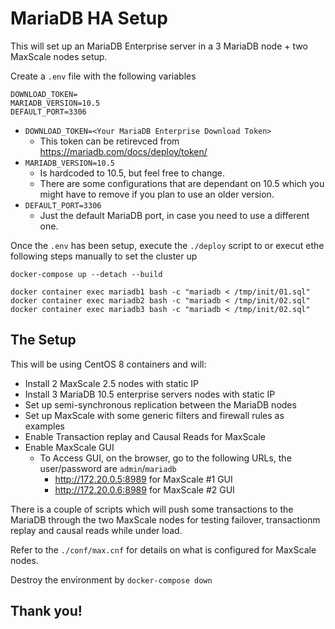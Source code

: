 # MariaDB HA Setup

This will set up an MariaDB Enterprise server in a 3 MariaDB node + two MaxScale nodes setup.

Create a `.env` file with the following variables

```
DOWNLOAD_TOKEN=
MARIADB_VERSION=10.5
DEFAULT_PORT=3306
```

- `DOWNLOAD_TOKEN=<Your MariaDB Enterprise Download Token>`
  - This token can be retirevced from <https://mariadb.com/docs/deploy/token/>
- `MARIADB_VERSION=10.5`
  - Is hardcoded to 10.5, but feel free to change. 
  - There are some configurations that are dependant on 10.5 which you might have to remove if you plan to use an older version.
- `DEFAULT_PORT=3306`
  - Just the default MariaDB port, in case you need to use a different one.

Once the `.env` has been setup, execute the `./deploy` script to or execut ethe following steps manually to set the cluster up

```
docker-compose up --detach --build

docker container exec mariadb1 bash -c "mariadb < /tmp/init/01.sql"
docker container exec mariadb2 bash -c "mariadb < /tmp/init/02.sql"
docker container exec mariadb3 bash -c "mariadb < /tmp/init/02.sql"
```

## The Setup

This will be using CentOS 8 containers and will:

- Install 2 MaxScale 2.5 nodes with static IP
- Install 3 MariaDB 10.5 enterprise servers nodes with static IP
- Set up semi-synchronous replication between the MariaDB nodes
- Set up MaxScale with some generic filters and firewall rules as examples
- Enable Transaction replay and Causal Reads for MaxScale
- Enable MaxScale GUI
  - To Access GUI, on the browser, go to the following URLs, the user/password are `admin`/`mariadb`
    -  <http://172.20.0.5:8989> for MaxScale #1 GUI
    -  <http://172.20.0.6:8989> for MaxScale #2 GUI

There is a couple of scripts which will push some transactions to the MariaDB through the two MaxScale nodes for testing failover, transactionm replay and causal reads while under load.

Refer to the `./conf/max.cnf` for details on what is configured for MaxScale nodes. 

Destroy the environment by `docker-compose down`

## Thank you!